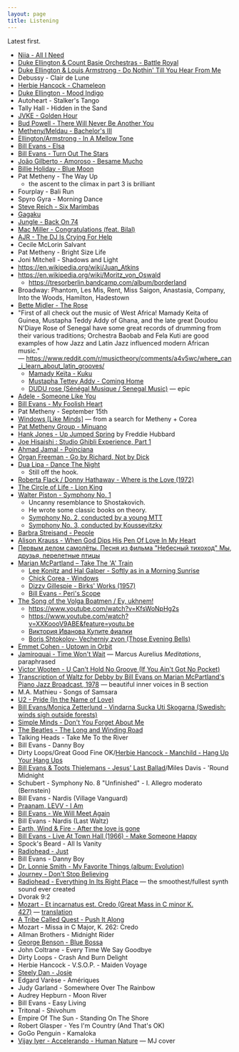 ```yaml
---
layout: page
title: Listening
---
```


Latest first.

- [Niia - All I Need](https://www.youtube.com/watch?v=DUi38GaQJGo)
- [Duke Ellington & Count Basie Orchestras - Battle Royal](https://www.youtube.com/watch?v=lm8bcE5L32w)
- [Duke Ellington & Louis Armstrong - Do Nothin' Till You Hear From Me](https://www.youtube.com/watch?v=zvzCOtuH-g0)
- Debussy - Clair de Lune
- [Herbie Hancock - Chameleon](https://www.youtube.com/watch?v=WYRrIBqKsJ4)
- [Duke Ellington - Mood Indigo](https://www.youtube.com/watch?v=RFUSD23ZXEw)
- Autoheart - Stalker's Tango
- Tally Hall - Hidden in the Sand
- [JVKE - Golden Hour](https://www.youtube.com/watch?v=PEM0Vs8jf1w)
- [Bud Powell - There Will Never Be Another You](https://www.youtube.com/watch?v=dSSI5eZEHc8)
- [Metheny/Meldau - Bachelor's III](https://www.youtube.com/watch?v=1_PQel_aoF8)
- [Ellington/Armstrong - In A Mellow Tone](https://www.youtube.com/watch?v=UGIYaqz5rI0)
- [Bill Evans - Elsa](https://www.youtube.com/watch?v=qp1Vm5UeoR0)
- [Bill Evans - Turn Out The Stars](https://www.youtube.com/watch?v=BMh3F4U5--E)
- [João Gilberto - Amoroso - Besame Mucho](https://www.youtube.com/watch?v=GICw4CoJInA)
- [Billie Holiday - Blue Moon](https://www.youtube.com/watch?v=VXpfSH3Sg00)
- Pat Metheny - The Way Up
  - the ascent to the climax in part 3 is brilliant
- Fourplay - Bali Run
- Spyro Gyra - Morning Dance
- [Steve Reich - Six Marimbas](https://www.youtube.com/watch?v=mLZelvSvh3A)
- [Gagaku](https://www.youtube.com/watch?v=5OA8HFUNfIk)
- [Jungle - Back On 74](https://www.youtube.com/watch?v=q3lX2p_Uy9I)
- [Mac Miller - Congratulations (feat. Bilal)](https://www.youtube.com/watch?v=JoFkQ7iAQcw)
- [AJR - The DJ Is Crying For Help](https://www.youtube.com/watch?v=8L98ODoZ0kE)
- Cecile McLorin Salvant
- Pat Metheny - Bright Size Life
- Joni Mitchell - Shadows and Light
- https://en.wikipedia.org/wiki/Juan_Atkins
- https://en.wikipedia.org/wiki/Moritz_von_Oswald
  - https://tresorberlin.bandcamp.com/album/borderland
- Broadway: Phantom, Les Mis, Rent, Miss Saigon, Anastasia, Company, Into the Woods, Hamilton, Hadestown
- [Bette Midler - The Rose](https://www.youtube.com/watch?v=aXXqDWsCzuk)
- "First of all check out the music of West Africa! Mamady Keita of Guinea, Mustapha Teddy Addy of Ghana, and the late great Doudou N'Diaye Rose of Senegal have some great records of drumming from their various traditions; Orchestra Baobab and Fela Kuti are good examples of how Jazz and Latin Jazz influenced modern African music." — https://www.reddit.com/r/musictheory/comments/a4v5wc/where_can_i_learn_about_latin_grooves/
  - [Mamady Keïta - Kuku](https://www.youtube.com/watch?v=Qsq5PHoik-s)
  - [Mustapha Tettey Addy - Coming Home](https://www.youtube.com/watch?v=drc_fC3VAZw)
  - [DUDU rose (Sénégal Musique / Senegal Music)](https://www.youtube.com/watch?v=5V6ZrclO11U) — epic
- [Adele - Someone Like You](https://www.youtube.com/watch?v=hLQl3WQQoQ0)
- [Bill Evans - My Foolish Heart](https://www.youtube.com/watch?v=a2LFVWBmoiw)
- Pat Metheny - September 15th
- [Windows [Like Minds]](https://www.youtube.com/watch?v=ABy5UEP3ngQ) — from a search for Metheny + Corea
- [Pat Metheny Group - Minuano](https://www.youtube.com/watch?v=-jHcH1U3SWU)
- [Hank Jones - Up Jumped Spring](https://www.youtube.com/watch?v=dscZ-PQemko) by Freddie Hubbard
- [Joe Hisaishi : Studio Ghibli Experience, Part 1](https://youtu.be/0jZNKV5ROBM?si=dJxIKiEUSL82CaAK)
- [Ahmad Jamal - Poinciana](https://www.youtube.com/watch?v=cytUz9KkK9M)
- [Organ Freeman - Go by Richard, Not by Dick](https://www.youtube.com/watch?v=-yu_Tt3gJN8)
- [Dua Lipa - Dance The Night](https://www.youtube.com/watch?v=OiC1rgCPmUQ)
  - Still off the hook.
- [Roberta Flack / Donny Hathaway - Where is the Love (1972)](https://www.youtube.com/watch?v=ZcHPNUN-U8E)
- [The Circle of Life - Lion King](https://www.youtube.com/watch?v=GibiNy4d4gc)
- [Walter Piston - Symphony No. 1](https://www.youtube.com/watch?v=9jr4fT60o0Q)
  - Uncanny resemblance to Shostakovich.
  - He wrote some classic books on theory.
  - [Symphony No. 2, conducted by a young MTT](https://www.youtube.com/watch?v=DuNjif75JoQ)
  - [Symphony No. 3, conducted by Koussevitzky](https://www.youtube.com/watch?v=18IybqdI5dw)
- [Barbra Streisand - People](https://www.youtube.com/watch?v=fPlQ6EtArSc)
- [Alison Krauss - When God Dips His Pen Of Love In My Heart](https://www.youtube.com/watch?v=pOyynogqs9w)
- [Первым делом самолёты. Песня из фильма "Небесный тихоход" Мы, друзья, перелетные птицы](https://youtu.be/ACYB1XNs04w)
- [Marian McPartland – Take The 'A' Train](https://www.youtube.com/watch?v=ApamPp3ZN_M)
  - [Lee Konitz and Hal Galper - Softly as in a Morning Sunrise](https://www.youtube.com/watch?v=C2h7_Hb-RbU)
  - [Chick Corea - Windows](https://www.youtube.com/watch?v=nLsjNuGUoxE)
  - [Dizzy Gillespie - Birks' Works (1957)](https://www.youtube.com/watch?v=nW8i_UfqYNw)
  - [Bill Evans - Peri's Scope](https://www.youtube.com/watch?v=uSo9X7dCmjg)
- [The Song of the Volga Boatmen / Ey, ukhnem!](https://www.youtube.com/watch?v=Ns3ZVtm3TgY)
  - https://www.youtube.com/watch?v=KfsWoNpHg2s
  - https://www.youtube.com/watch?v=XXKoooV9ABE&feature=youtu.be
  - [Виктория Иванова Купите фиалки](http://russian-retro.com/video/6824-viktorija-ivanova-kupite-fialki.html?playlist=576)
  - [Boris Shtokolov- Vecherniy zvon (Those Evening Bells)](https://www.youtube.com/watch?v=43EWbWDxA5Q)
- [Emmet Cohen - Uptown in Orbit](https://www.youtube.com/watch?v=QzIcMgMknDc)
- [Jamiroquai - Time Won't Wait](https://www.youtube.com/watch?v=c2R8f41NTFs) — Marcus Aurelius _Meditations_, paraphrased
- [Victor Wooten - U Can't Hold No Groove (If You Ain't Got No Pocket)](https://www.youtube.com/watch?v=gfErjPvJrwQ)
- [Transcription of Waltz for Debby by Bill Evans on Marian McPartland's Piano Jazz Broadcast, 1978](https://www.youtube.com/watch?v=qCmQ037RWrE) — beautiful inner voices in B section
- M.A. Mathieu - Songs of Samsara
- [U2 - Pride (In the Name of Love)](https://www.youtube.com/watch?v=LHcP4MWABGY)
- [Bill Evans/Monica Zetterlund - Vindarna Sucka Uti Skogarna (Swedish: winds sigh outside forests)](https://www.youtube.com/watch?v=1rELYS6EKcY)
- [Simple Minds - Don't You Forget About Me](https://www.youtube.com/watch?v=CdqoNKCCt7A)
- [The Beatles - The Long and Winding Road](https://www.youtube.com/watch?v=fR4HjTH_fTM)
- Talking Heads - Take Me To the River
- Bill Evans - Danny Boy
- Dirty Loops/Great Good Fine OK/[Herbie Hancock - Manchild - Hang Up Your Hang Ups](https://www.youtube.com/watch?v=d7kRlufrZJo)
- [Bill Evans & Toots Thielemans - Jesus' Last Ballad](https://www.youtube.com/watch?v=ToND0PqRrPE)/Miles Davis - 'Round Midnight
- Schubert - Symphony No. 8 "Unfinished" - I. Allegro moderato (Bernstein)
- Bill Evans - Nardis (Village Vanguard)
- [Praanam, LEVV - I Am](https://www.youtube.com/watch?v=G8kpG1A797U)
- [Bill Evans - We Will Meet Again](https://www.youtube.com/watch?v=tgltKizovjg&t)
- Bill Evans - Nardis (Last Waltz)
- [Earth, Wind & Fire - After the love is gone](https://www.youtube.com/watch?v=CUCLNPOjPZw)
- [Bill Evans - Live At Town Hall (1966) - Make Someone Happy](https://www.youtube.com/watch?v=jDmMQx9VWOQ)
- Spock's Beard - All Is Vanity
- [Radiohead - Just](https://www.youtube.com/watch?v=oIFLtNYI3Ls)
- Bill Evans - Danny Boy
- [Dr. Lonnie Smith - My Favorite Things (album: Evolution)](https://www.youtube.com/watch?v=cOJIxUgsiOk)
- [Journey - Don't Stop Believing](https://www.youtube.com/watch?v=1k8craCGpgs)
- [Radiohead - Everything In Its Right Place](https://www.youtube.com/watch?v=onRk0sjSgFU) — the smoothest/fullest synth sound ever created
- Dvorak 9:2
- [Mozart - Et incarnatus est. Credo (Great Mass in C minor K. 427)](https://www.youtube.com/watch?v=CW-9cgpb6b4) — [translation](http://choral.cortlandmusic.org/2007spring/credo.html)
- [A Tribe Called Quest - Push It Along](https://www.youtube.com/watch?v=T6a8N2CjNRU)
- Mozart - Missa in C Major, K. 262: Credo
- Allman Brothers - Midnight Rider
- [George Benson - Blue Bossa](https://www.youtube.com/watch?v=JRg-LwiAysU)
- John Coltrane - Every Time We Say Goodbye
- Dirty Loops - Crash And Burn Delight
- Herbie Hancock - V.S.O.P. - Maiden Voyage
- [Steely Dan - Josie](https://www.youtube.com/watch?v=qwZ_u_UKb0Q)
- Edgard Varèse - Amériques
- Judy Garland - Somewhere Over The Rainbow
- Audrey Hepburn - Moon River
- Bill Evans - Easy Living
- Tritonal - Shivohum
- Empire Of The Sun - Standing On The Shore
- Robert Glasper - Yes I'm Country (And That's OK)
- GoGo Penguin - Kamaloka
- [Vijay Iyer - Accelerando - Human Nature](https://www.youtube.com/watch?v=BXAMHE3i1q0) — MJ cover
